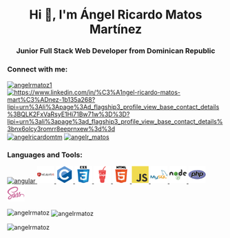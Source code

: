 <h1 align="center">Hi 👋, I'm Ángel Ricardo Matos Martínez</h1>
<h3 align="center">Junior Full Stack Web Developer from Dominican Republic</h3>

<h3 align="left">Connect with me:</h3>
<p align="left">
<a href="https://twitter.com/angelrmatoz1" target="blank"><img align="center" src="https://raw.githubusercontent.com/rahuldkjain/github-profile-readme-generator/master/src/images/icons/Social/twitter.svg" alt="angelrmatoz1" height="30" width="40" /></a>
<a href="https://linkedin.com/in/https://www.linkedin.com/in/%c3%a1ngel-ricardo-matos-mart%c3%adnez-1b135a268?lipi=urn%3ali%3apage%3ad_flagship3_profile_view_base_contact_details%3bnx6olcy3romrr8eeprnxew%3d%3d" target="blank"><img align="center" src="https://raw.githubusercontent.com/rahuldkjain/github-profile-readme-generator/master/src/images/icons/Social/linked-in-alt.svg" alt="https://www.linkedin.com/in/%C3%A1ngel-ricardo-matos-mart%C3%ADnez-1b135a268?lipi=urn%3Ali%3Apage%3Ad_flagship3_profile_view_base_contact_details%3BQLK2FxVaRsyE1Hi71Bw71w%3D%3D?lipi=urn%3ali%3apage%3ad_flagship3_profile_view_base_contact_details%3bnx6olcy3romrr8eeprnxew%3d%3d" height="30" width="40" /></a>
<a href="https://fb.com/angelricardomtm" target="blank"><img align="center" src="https://raw.githubusercontent.com/rahuldkjain/github-profile-readme-generator/master/src/images/icons/Social/facebook.svg" alt="angelricardomtm" height="30" width="40" /></a>
<a href="https://instagram.com/angelr_matos" target="blank"><img align="center" src="https://raw.githubusercontent.com/rahuldkjain/github-profile-readme-generator/master/src/images/icons/Social/instagram.svg" alt="angelr_matos" height="30" width="40" /></a>
</p>

<h3 align="left">Languages and Tools:</h3>
<p align="left"> <a href="https://angular.io" target="_blank" rel="noreferrer"> <img src="https://angular.io/assets/images/logos/angular/angular.svg" alt="angular" width="40" height="40"/> </a> <a href="https://angular.io" target="_blank" rel="noreferrer"> <img src="https://raw.githubusercontent.com/devicons/devicon/master/icons/angularjs/angularjs-original-wordmark.svg" alt="angularjs" width="40" height="40"/> </a> <a href="https://www.cprogramming.com/" target="_blank" rel="noreferrer"> <img src="https://raw.githubusercontent.com/devicons/devicon/master/icons/c/c-original.svg" alt="c" width="40" height="40"/> </a> <a href="https://www.w3schools.com/css/" target="_blank" rel="noreferrer"> <img src="https://raw.githubusercontent.com/devicons/devicon/master/icons/css3/css3-original-wordmark.svg" alt="css3" width="40" height="40"/> </a> <a href="https://gulpjs.com" target="_blank" rel="noreferrer"> <img src="https://raw.githubusercontent.com/devicons/devicon/master/icons/gulp/gulp-plain.svg" alt="gulp" width="40" height="40"/> </a> <a href="https://www.w3.org/html/" target="_blank" rel="noreferrer"> <img src="https://raw.githubusercontent.com/devicons/devicon/master/icons/html5/html5-original-wordmark.svg" alt="html5" width="40" height="40"/> </a> <a href="https://developer.mozilla.org/en-US/docs/Web/JavaScript" target="_blank" rel="noreferrer"> <img src="https://raw.githubusercontent.com/devicons/devicon/master/icons/javascript/javascript-original.svg" alt="javascript" width="40" height="40"/> </a> <a href="https://www.mysql.com/" target="_blank" rel="noreferrer"> <img src="https://raw.githubusercontent.com/devicons/devicon/master/icons/mysql/mysql-original-wordmark.svg" alt="mysql" width="40" height="40"/> </a> <a href="https://nodejs.org" target="_blank" rel="noreferrer"> <img src="https://raw.githubusercontent.com/devicons/devicon/master/icons/nodejs/nodejs-original-wordmark.svg" alt="nodejs" width="40" height="40"/> </a> <a href="https://www.php.net" target="_blank" rel="noreferrer"> <img src="https://raw.githubusercontent.com/devicons/devicon/master/icons/php/php-original.svg" alt="php" width="40" height="40"/> </a> <a href="https://sass-lang.com" target="_blank" rel="noreferrer"> <img src="https://raw.githubusercontent.com/devicons/devicon/master/icons/sass/sass-original.svg" alt="sass" width="40" height="40"/> </a> </p>

<p><img align="left" src="https://github-readme-stats.vercel.app/api/top-langs?username=angelrmatoz&show_icons=true&locale=en&layout=compact" alt="angelrmatoz" /></p>

<p>&nbsp;<img align="center" src="https://github-readme-stats.vercel.app/api?username=angelrmatoz&show_icons=true&locale=en" alt="angelrmatoz" /></p>

<p><img align="center" src="https://github-readme-streak-stats.herokuapp.com/?user=angelrmatoz&" alt="angelrmatoz" /></p>
